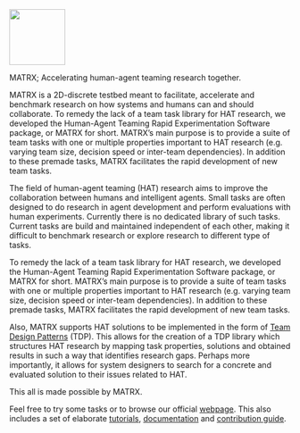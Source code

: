 <img src="https://www.matrx-software.com/wp-content/uploads/2020/02/matrx_logo.svg" height="100">


MATRX; Accelerating human-agent teaming research together.

MATRX is a 2D-discrete testbed meant to facilitate, accelerate and benchmark research on how systems and humans can and should collaborate. To remedy the lack of a team task library for HAT research, we developed the Human-Agent Teaming Rapid Experimentation Software package, or MATRX for short. MATRX’s main purpose is to provide a suite of team tasks with one or multiple properties important to HAT research (e.g. varying team size, decision speed or inter-team dependencies). In addition to these premade tasks, MATRX facilitates the rapid development of new team tasks. 

The field of human-agent teaming (HAT) research aims to improve the collaboration between humans and intelligent agents. Small tasks are often designed to do research in agent development and perform evaluations with human experiments. Currently there is no dedicated library of such tasks. Current tasks are build and maintained independent of each other, making it difficult to benchmark research or explore research to different type of tasks.

To remedy the lack of a team task library for HAT research, we developed the Human-Agent Teaming Rapid Experimentation Software package, or MATRX for short. MATRX’s main purpose is to provide a suite of team tasks with one or multiple properties important to HAT research (e.g. varying team size, decision speed or inter-team dependencies). In addition to these premade tasks, MATRX facilitates the rapid development of new team tasks. 

Also, MATRX supports HAT solutions to be implemented in the form of [Team Design Patterns](https://s3.amazonaws.com/academia.edu.documents/61212125/TeamPatterns_CR_v520191114-20876-1u5752p.pdf?response-content-disposition=inline%3B%20filename%3DTeam_Design_Patterns.pdf&X-Amz-Algorithm=AWS4-HMAC-SHA256&X-Amz-Credential=AKIAIWOWYYGZ2Y53UL3A%2F20200221%2Fus-east-1%2Fs3%2Faws4_request&X-Amz-Date=20200221T092845Z&X-Amz-Expires=3600&X-Amz-SignedHeaders=host&X-Amz-Signature=6188328a97b458647775b65c0b0669c0b56e44f707d49e7398dcf40849181a6e) (TDP). This allows for the creation of a TDP library which structures HAT research by mapping task properties, solutions and obtained results in such a way that identifies research gaps. Perhaps more importantly, it allows for system designers to search for a concrete and evaluated solution to their issues related to HAT.

This all is made possible by MATRX. 

Feel free to try some tasks or to browse our official [webpage](https://matrx-software.com/). This also includes a set of elaborate [tutorials](https://matrx-software.com/tutorials/), [documentation](http://docs.matrx-software.com/en/latest/) and [contribution guide](https://matrx-software.com/contribution_guide/).
